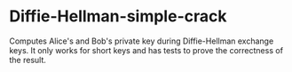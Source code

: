 # Diffie-Hellman-simple-crack

Computes Alice's and Bob's private key during Diffie-Hellman exchange keys. It only works for short keys and has tests to prove the correctness of the result.
